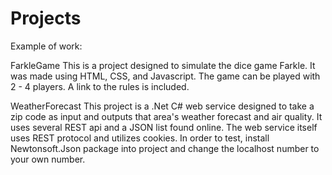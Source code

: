 # Projects
Example of work:

FarkleGame
This is a project designed to simulate the dice game Farkle.  It was made using HTML, CSS, and Javascript.  The game can be played with 2 - 4 players.
A link to the rules is included.

WeatherForecast
This project is a .Net C# web service designed to take a zip code as input and outputs that area's weather forecast and air quality.
It uses several REST api and a JSON list found online.  The web service itself uses REST protocol and utilizes cookies.
In order to test, install Newtonsoft.Json package into project and change the localhost number to your own number.
